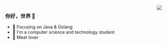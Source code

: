 <img align="right" src="https://github-readme-stats.vercel.app/api?username=Crush12999&show_icons=true&icon_color=CE1D2D&text_color=718096&bg_color=ffffff&hide_title=true" />

### 你好，世界 👋

- :orange_book: Focusing on Java & Golang
- :ram: I'm a computer science and technology student
- :meat_on_bone: Meat lover
